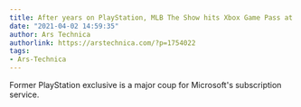 ```yaml
---
title: After years on PlayStation, MLB The Show hits Xbox Game Pass at launch
date: "2021-04-02 14:59:35"
author: Ars Technica
authorlink: https://arstechnica.com/?p=1754022
tags:
- Ars-Technica
---
```

Former PlayStation exclusive is a major coup for Microsoft's subscription service.